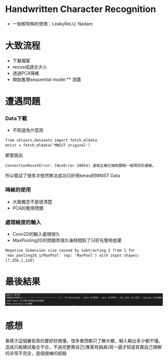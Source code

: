 [perf]:https://github.com/buaXD/ML2018_410421230/blob/master/Assignment2/Pic/giveup.jpg

# Handwritten Character Recognition

* 一些較特殊的使用：LeakyReLU, Nadam

# 大致流程
* 下載檔案
* resize成適合大小
* 透過PCA降維
* 開始套用sequential model
** 涵蓋


# 遭遇問題
### Data下載
* 不知道為什麼用
```
from sklearn.datasets import fetch_mldata
mnist = fetch_mldata('MNIST original')
```
都會跳出
```
ConnectionResetError: [WinError 10054] 遠端主機已強制關閉一個現存的連線。
```
所以嘗試了很多次依然無法成功只好用keras的MNIST Data
### 降維的使用
* 大致概念不是很清楚
* PCA的套用問題
### 處理維度的輸入
* Conv2D的輸入處理很久
* MaxPooling2D的問題弄很久後時間到了只好先暫時放棄
```
Negative dimension size caused by subtracting 2 from 1 for 'max_pooling2d_1/MaxPool' (op: 'MaxPool') with input shapes: [?,256,1,128]
```
# 最後結果
![perf]

# 感想
看樣子這個暑假真的要好好搞懂，很多東西都只了解大概，輸入輸出多少都不懂，造成只能硬試看合不合，不過完整靠自己(專案有組員)寫一遍才知道其實自己理解的非常不完全，是個很棒的經驗
